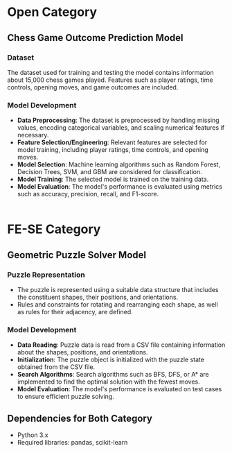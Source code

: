 # Open Category
## Chess Game Outcome Prediction Model
### Dataset
The dataset used for training and testing the model contains information about 15,000 chess games played. Features such as player ratings, time controls, opening moves, and game outcomes are included.

### Model Development
- **Data Preprocessing**: The dataset is preprocessed by handling missing values, encoding categorical variables, and scaling numerical features if necessary.
- **Feature Selection/Engineering**: Relevant features are selected for model training, including player ratings, time controls, and opening moves.
- **Model Selection**: Machine learning algorithms such as Random Forest, Decision Trees, SVM, and GBM are considered for classification.
- **Model Training**: The selected model is trained on the training data.
- **Model Evaluation**: The model's performance is evaluated using metrics such as accuracy, precision, recall, and F1-score.
<br><br>
# FE-SE Category
## Geometric Puzzle Solver Model
### Puzzle Representation
- The puzzle is represented using a suitable data structure that includes the constituent shapes, their positions, and orientations.
- Rules and constraints for rotating and rearranging each shape, as well as rules for their adjacency, are defined.

### Model Development
- **Data Reading**: Puzzle data is read from a CSV file containing information about the shapes, positions, and orientations.
- **Initialization**: The puzzle object is initialized with the puzzle state obtained from the CSV file.
- **Search Algorithms**: Search algorithms such as BFS, DFS, or A* are implemented to find the optimal solution with the fewest moves.
- **Model Evaluation**: The model's performance is evaluated on test cases to ensure efficient puzzle solving.

## Dependencies for Both Category
- Python 3.x
- Required libraries: pandas, scikit-learn
